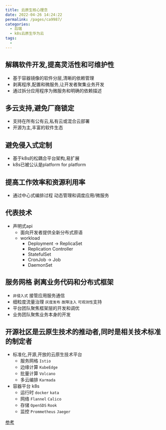 ```yaml
---
title: 云原生核心理念
date: 2022-04-26 14:24:22
permalink: /pages/ca9987/
categories:
  - 后端
  - k8s云原生华为云
tags:
  - 
---
```





## 解耦软件开发,提高灵活性和可维护性
  * 基于容器镜像的软件分层,清晰的依赖管理
  * 剥离程序,配置和微服务,让开发者聚集业务开发
  * 通过拆分应用程序为微服务和明确的依赖描述



## 多云支持,避免厂商锁定
  * 支持在所有公有云,私有云或混合云部署
  * 开源为主,丰富的软件生态



## 避免侵入式定制
  * 基于k8s的松耦合平台架构,易扩展
  * k8s已被公认是platform for platform


## 提高工作效率和资源利用率
  * 通过中心式编排过程 动态管理和调度应用/微服务




## 代表技术
  * 声明式api 
    * 面向开发者提供全新分布式原语
    * workload
      * Deployment -> ReplicaSet
      * Replication Controller
      * StatefulSet
      * CronJob -> Job
      * DaemonSet


## 服务网格 剥离业务代码和分布式框架
  * `非侵入式` 接管应用服务通信
  * 细粒度流量治理 `灰度发布` `故障注入` `可观测性`支持
  * 平台团队聚焦框架层的开发和调优
  * 业务团队聚焦业务本身的开发


## 开源社区是云原生技术的推动者,同时是相关技术标准的制定者
  * 标准化,开源,开放的云原生技术平台
    * 服务网格 `Istio`
    * 边缘计算 `KubeEdge`
    * 批量计算 `Volcano`
    * 多云编排 `Karmada`
  * 容器平台 k8s
    * 运行时 `docker` `kata`
    * 网络 `Flannel` `Calico`
    * 存储 `OpenSDS` `Rook`
    * 监控 `Prommetheus` `Jaeger`



[参考](https://education.huaweicloud.com/courses/course-v1:HuaweiX+CBUCNXI028+Self-paced/courseware/9c4e3c7ab8ad4307be888d94bb5c2c6b/87124f11a02c43599d62b7fc9131dd54/)


